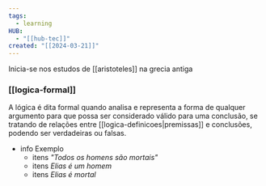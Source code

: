 ```yaml
---
tags:
  - learning
HUB:
  - "[[hub-tec]]"
created: "[[2024-03-21]]"
---
```

Inicia-se nos estudos de [[aristoteles]] na grecia antiga
### [[logica-formal]]

A lógica é dita formal quando analisa e representa a forma de qualquer argumento para que possa ser considerado válido para uma conclusão, se tratando de relações entre [[logica-definicoes|premissas]] e conclusões, podendo ser verdadeiras ou falsas.
- info Exemplo
	- itens *"Todos os homens são mortais"*
	- itens *Elias é um homem*
	- itens *Elias é mortal*


